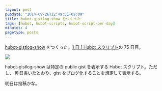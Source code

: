 ```yaml
---
layout: post
pubdate: "2014-09-26T22:49:51+09:00"
title: hubot-gistlog-show をつくった
tags: [hubot, hubot-scripts, hubot-script-per-day]
minutes: 4
pagetype: posts
---
```

[hubot-gistlog-show][gh:bouzuya/hubot-gistlog-show] をつくった。[1 日 1 Hubot スクリプト][hubot-script-per-day]の 75 日目。

![](http://img.f.hatena.ne.jp/images/fotolife/b/bouzuya/20140926/20140926224619.gif)

hubot-gistlog-show は特定の public gist を表示する Hubot スクリプト。ただし、 [昨日書いたとおり][2014-09-25]、gist をブログ化することを想定して表示する。

明日は投稿かな。

[2014-09-25]: http://blog.bouzuya.net/2014/09/25/
[gh:bouzuya/hubot-gistlog-show]: https://github.com/bouzuya/hubot-gistlog-show
[hubot-script-per-day]: http://blog.bouzuya.net/posts?tags=hubot-script-per-day
